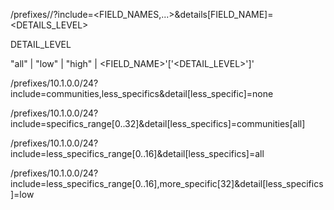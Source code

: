 /prefixes/<IP-ADDR>/<LEN>?include=<FIELD_NAMES,...>&details[FIELD_NAME]=<DETAILS_LEVEL>

DETAIL_LEVEL

"all" | "low" | "high" | <FIELD_NAME>'['<DETAIL_LEVEL>']'


/prefixes/10.1.0.0/24?include=communities,less_specifics&detail[less_specific]=none

/prefixes/10.1.0.0/24?include=specifics_range[0..32]&detail[less_specifics]=communities[all]

/prefixes/10.1.0.0/24?include=less_specifics_range[0..16]&detail[less_specifics]=all

/prefixes/10.1.0.0/24?include=less_specifics_range[0..16],more_specific[32]&detail[less_specifics]=low